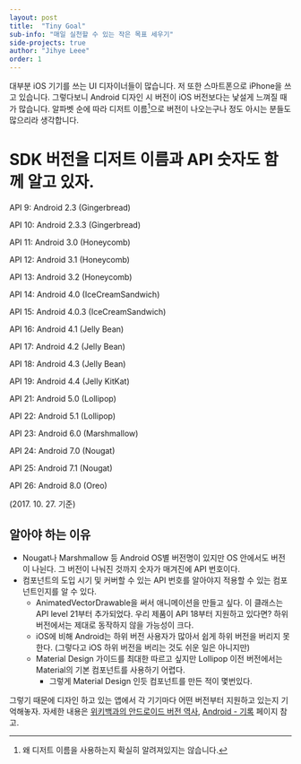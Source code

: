 ```yaml
---
layout: post
title:  "Tiny Goal"
sub-info: "매일 실천할 수 있는 작은 목표 세우기"
side-projects: true
author: "Jihye Leee"
order: 1
---
```


대부분 iOS 기기를 쓰는 UI 디자이너들이 많습니다. 저 또한 스마트폰으로 iPhone을 쓰고 있습니다. 그렇다보니 Android 디자인 시 버전이 iOS 버전보다는 낯설게 느껴질 때가 많습니다. 알파벳 순에 따라 디저트 이름[^1]으로 버전이 나오는구나 정도 아시는 분들도 많으리라 생각합니다.

[^1]: 왜 디저트 이름을 사용하는지 확실히 알려져있지는 않습니다.

# SDK 버전을 디저트 이름과 API 숫자도 함께 알고 있자.

API 9: Android 2.3 (Gingerbread)

API 10: Android 2.3.3 (Gingerbread)

API 11: Android 3.0 (Honeycomb)

API 12: Android 3.1 (Honeycomb)

API 13: Android 3.2 (Honeycomb)

API 14: Android 4.0 (IceCreamSandwich)

API 15: Android 4.0.3 (IceCreamSandwich)

API 16: Android 4.1 (Jelly Bean)

API 17: Android 4.2 (Jelly Bean)

API 18: Android 4.3 (Jelly Bean)

API 19: Android 4.4 (Jelly KitKat)

API 21: Android 5.0 (Lollipop)

API 22: Android 5.1 (Lollipop)

API 23: Android 6.0 (Marshmallow)

API 24: Android 7.0 (Nougat)

API 25: Android 7.1 (Nougat)

API 26: Android 8.0 (Oreo)

(2017. 10. 27. 기준)

## 알아야 하는 이유

- Nougat나 Marshmallow 등 Android OS별 버전명이 있지만 OS 안에서도 버전이 나뉜다. 그 버전이 나눠진 것까지 숫자가 매겨진에 API 번호이다.
- 컴포넌트의 도입 시기 및 커버할 수 있는 API 번호를 알아야지 적용할 수 있는 컴포넌트인지를 알 수 있다.
  - AnimatedVectorDrawable을 써서 애니메이션을 만들고 싶다. 이 클래스는 API level 21부터 추가되었다. 우리 제품이 API 18부터 지원하고 있다면? 하위 버전에서는 제대로 동작하지 않을 가능성이 크다.
  - iOS에 비해 Android는 하위 버전 사용자가 많아서 쉽게 하위 버전을 버리지 못한다. (그렇다고 iOS 하위 버전을 버리는 것도 쉬운 일은 아니지만)
  - Material Design 가이드를 최대한 따르고 싶지만 Lollipop 이전 버전에서는 Material의 기본 컴포넌트를 사용하기 어렵다.
    - 그렇게 Material Design 인듯 컴포넌트를 만든 적이 몇번있다.

그렇기 때문에 디자인 하고 있는 앱에서 각 기기마다 어떤 버전부터 지원하고 있는지 기억해놓자. 자세한 내용은 [위키백과의 안드로이드 버전 역사](https://ko.wikipedia.org/wiki/%EC%95%88%EB%93%9C%EB%A1%9C%EC%9D%B4%EB%93%9C_%EB%B2%84%EC%A0%84_%EC%97%AD%EC%82%AC), [Android - 기록](https://www.android.com/history/) 페이지 참고.